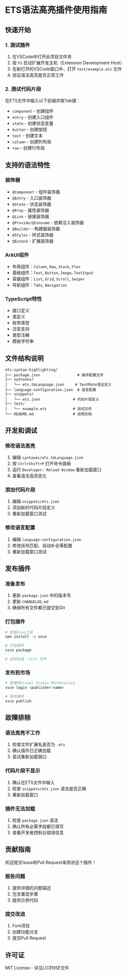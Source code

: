 # ETS语法高亮插件使用指南

## 快速开始

### 1. 测试插件

1. 在VSCode中打开此项目文件夹
2. 按 `F5` 启动扩展开发主机（Extension Development Host）
3. 在新打开的VSCode窗口中，打开 `test/example.ets` 文件
4. 验证语法高亮是否正常工作

### 2. 测试代码片段

在ETS文件中输入以下前缀并按Tab键：

- `component` - 创建组件
- `entry` - 创建入口组件  
- `state` - 创建状态变量
- `button` - 创建按钮
- `text` - 创建文本
- `column` - 创建列布局
- `row` - 创建行布局

## 支持的语法特性

### 装饰器
- `@Component` - 组件装饰器
- `@Entry` - 入口装饰器
- `@State` - 状态装饰器
- `@Prop` - 属性装饰器
- `@Link` - 链接装饰器
- `@Provide/@Consume` - 依赖注入装饰器
- `@Builder` - 构建器装饰器
- `@Styles` - 样式装饰器
- `@Extend` - 扩展装饰器

### ArkUI组件
- 布局组件：`Column`, `Row`, `Stack`, `Flex`
- 基础组件：`Text`, `Button`, `Image`, `TextInput`
- 容器组件：`List`, `Grid`, `Scroll`, `Swiper`
- 导航组件：`Tabs`, `Navigation`

### TypeScript特性
- 接口定义
- 类定义
- 枚举类型
- 泛型支持
- 类型注解
- 模板字符串

## 文件结构说明

```
ets-syntax-highlighting/
├── package.json                 # 插件配置文件
├── syntaxes/
│   └── ets.tmLanguage.json     # TextMate语法定义
├── language-configuration.json  # 语言配置
├── snippets/
│   └── ets.json               # 代码片段定义
├── test/
│   └── example.ets            # 测试文件
└── README.md                  # 说明文档
```

## 开发和调试

### 修改语法高亮

1. 编辑 `syntaxes/ets.tmLanguage.json`
2. 按 `Ctrl+Shift+P` 打开命令面板
3. 运行 `Developer: Reload Window` 重新加载窗口
4. 查看语法高亮变化

### 添加代码片段

1. 编辑 `snippets/ets.json`
2. 添加新的代码片段定义
3. 重新加载窗口测试

### 修改语言配置

1. 编辑 `language-configuration.json`
2. 修改括号匹配、自动补全等配置
3. 重新加载窗口测试

## 发布插件

### 准备发布

1. 更新 `package.json` 中的版本号
2. 更新 `CHANGELOG.md`
3. 确保所有文件都已提交到Git

### 打包插件

```bash
# 安装vsce工具
npm install -g vsce

# 打包插件
vsce package

# 这将生成 .vsix 文件
```

### 发布到市场

```bash
# 登录到Visual Studio Marketplace
vsce login <publisher-name>

# 发布插件
vsce publish
```

## 故障排除

### 语法高亮不工作

1. 检查文件扩展名是否为 `.ets`
2. 确认插件已正确加载
3. 尝试重新加载窗口

### 代码片段不显示

1. 确认在ETS文件中输入
2. 检查 `snippets/ets.json` 语法是否正确
3. 重新加载窗口

### 插件无法加载

1. 检查 `package.json` 语法
2. 确认所有必需字段都已填写
3. 查看开发者控制台错误信息

## 贡献指南

欢迎提交Issue和Pull Request来改进这个插件！

### 报告问题

1. 提供详细的问题描述
2. 包含重现步骤
3. 提供示例代码

### 提交改进

1. Fork项目
2. 创建功能分支
3. 提交Pull Request

## 许可证

MIT License - 详见LICENSE文件
